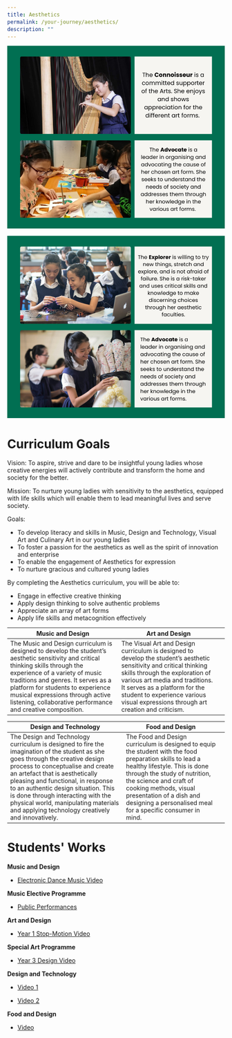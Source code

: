 ```yaml
---
title: Aesthetics
permalink: /your-journey/aesthetics/
description: ""
---
```

![Aesthetics in RGS](/images/aesthetics1.png)

![Aesthetics in RGS](/images/aesthetics2.png)

# Curriculum Goals

Vision: To aspire, strive and dare to be insightful young ladies whose creative energies will actively contribute and transform the home and society for the better.

Mission: To nurture young ladies with sensitivity to the aesthetics, equipped with life skills which will enable them to lead meaningful lives and serve society.

Goals:
* To develop literacy and skills in Music, Design and Technology, Visual Art and Culinary Art in our young ladies
* To foster a passion for the aesthetics as well as the spirit of innovation and enterprise
* To enable the engagement of Aesthetics for expression
* To nurture gracious and cultured young ladies

By completing the Aesthetics curriculum, you will be able to:
* Engage in effective creative thinking
* Apply design thinking to solve authentic problems
* Appreciate an array of art forms
* Apply life skills and metacognition effectively



| **Music and Design** | **Art and Design** |  |
| -------- | -------- | - |
| The Music and Design curriculum is designed to develop the student’s aesthetic sensitivity and critical thinking skills through the experience of a variety of music traditions and genres. It serves as a platform for students to experience musical expressions through active listening, collaborative performance and creative composition.     | The Visual Art and Design curriculum is designed to develop the student’s aesthetic sensitivity and critical thinking skills through the exploration of various art media and traditions. It serves as a platform for the student to experience various visual expressions through art creation and criticism.     |      |



| **Design and Technology** | **Food and Design** |  |
| -------- | -------- | - |
| The Design and Technology curriculum is designed to fire the imagination of the student as she goes through the creative design process to conceptualise and create an artefact that is aesthetically pleasing and functional, in response to an authentic design situation. This is done through interacting with the physical world, manipulating materials and applying technology creatively and innovatively.   | The Food and Design curriculum is designed to equip the student with the food preparation skills to lead a healthy lifestyle. This is done through the study of nutrition, the science and craft of cooking methods, visual presentation of a dish and designing a personalised meal for a specific consumer in mind.     |      |


# Students' Works


**Music and Design**

* [Electronic Dance Music Video](https://youtu.be/o9UQdsOhCrU)

**Music Elective Programme**
* [Public Performances](https://youtu.be/WhrfGtC8ruE)

**Art and Design**
* [Year 1 Stop-Motion Video](https://youtu.be/-pVFl1Pj5l8)

**Special Art Programme**
* [Year 3 Design Video](https://youtu.be/Jqilxn2eZac)

**Design and Technology**

* [Video 1](https://youtu.be/n1Ww89PAf3Y)

* [Video 2](https://youtu.be/UIyTtmTIhgg)


**Food and Design**
* [Video](https://youtu.be/zmM5ZytvHmw)